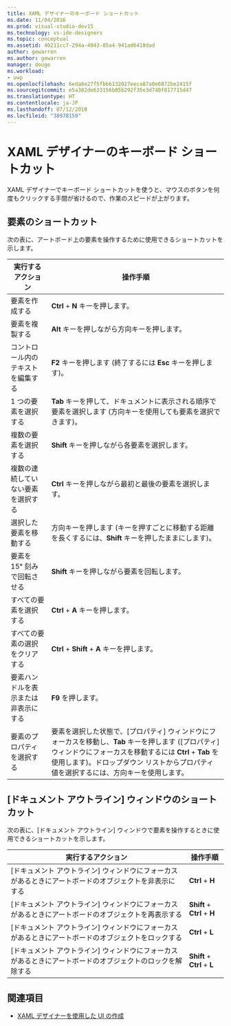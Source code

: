 ```yaml
---
title: XAML デザイナーのキーボード ショートカット
ms.date: 11/04/2016
ms.prod: visual-studio-dev15
ms.technology: vs-ide-designers
ms.topic: conceptual
ms.assetid: 40211cc7-294a-4943-85a4-941ad6418dad
author: gewarren
ms.author: gewarren
manager: douge
ms.workload:
- uwp
ms.openlocfilehash: 6eda8e27f5fbb6132027eeca87a0e6872be2415f
ms.sourcegitcommit: e5a382de633156b85b292f35e3d740f817715d47
ms.translationtype: HT
ms.contentlocale: ja-JP
ms.lasthandoff: 07/12/2018
ms.locfileid: "38978159"
---
```

# <a name="keyboard-shortcuts-for-xaml-designer"></a>XAML デザイナーのキーボード ショートカット
XAML デザイナーでキーボード ショートカットを使うと、マウスのボタンを何度もクリックする手間が省けるので、作業のスピードが上がります。

## <a name="element-shortcuts"></a>要素のショートカット
 次の表に、アートボード上の要素を操作するために使用できるショートカットを示します。

|**実行するアクション**|**操作手順**|
|--------------------------------|-----------------|
|要素を作成する|**Ctrl** + **N** キーを押します。|
|要素を複製する|**Alt** キーを押しながら方向キーを押します。|
|コントロール内のテキストを編集する|**F2** キーを押します (終了するには **Esc** キーを押します)。|
|1 つの要素を選択する|**Tab** キーを押して、ドキュメントに表示される順序で要素を選択します  (方向キーを使用しても要素を選択できます)。|
|複数の要素を選択する|**Shift** キーを押しながら各要素を選択します。|
|複数の連続していない要素を選択する|**Ctrl** キーを押しながら最初と最後の要素を選択します。|
|選択した要素を移動する|方向キーを押します (キーを押すごとに移動する距離を長くするには、**Shift** キーを押したままにします)。|
|要素を 15° 刻みで回転させる|**Shift** キーを押しながら要素を回転します。|
|すべての要素を選択する|**Ctrl** + **A** キーを押します。|
|すべての要素の選択をクリアする|**Ctrl** + **Shift** + **A** キーを押します。|
|要素ハンドルを表示または非表示にする|**F9** を押します。|
|要素のプロパティを選択する|要素を選択した状態で、[プロパティ] ウィンドウにフォーカスを移動し、**Tab** キーを押します ([プロパティ] ウィンドウにフォーカスを移動するには **Ctrl** + **Tab** を使用します)。ドロップダウン リストからプロパティ値を選択するには、方向キーを使用します。|

## <a name="document-outline-window-shortcuts"></a>[ドキュメント アウトライン] ウィンドウのショートカット
 次の表に、[ドキュメント アウトライン] ウィンドウで要素を操作するときに使用できるショートカットを示します。

|**実行するアクション**|**操作手順**|
|--------------------------------|-----------------|
|[ドキュメント アウトライン] ウィンドウにフォーカスがあるときにアートボードのオブジェクトを非表示にする|**Ctrl** + **H**|
|[ドキュメント アウトライン] ウィンドウにフォーカスがあるときにアートボードのオブジェクトを再表示する|**Shift** + **Ctrl** + **H**|
|[ドキュメント アウトライン] ウィンドウにフォーカスがあるときにアートボードのオブジェクトをロックする|**Ctrl** + **L**|
|[ドキュメント アウトライン] ウィンドウにフォーカスがあるときにアートボードのオブジェクトのロックを解除する|**Shift** + **Ctrl** + **L**|

## <a name="see-also"></a>関連項目

- [XAML デザイナーを使用した UI の作成](../designers/creating-a-ui-by-using-xaml-designer-in-visual-studio.md)